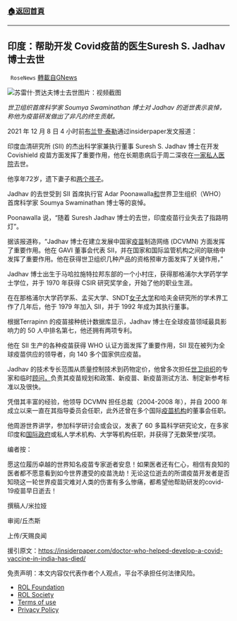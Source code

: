 ###  [:house:返回首頁](https://github.com/ourhimalayas/txt)
---


## 印度：帮助开发 Covid疫苗的医生Suresh S. Jadhav 博士去世
` RoseNews` [轉載自GNews](https://gnews.org/zh-hans/1734549/)

![苏雷什·贾达夫博士去世](https://insiderpaper.com/wp-content/uploads/2021/12/6-1-990x527.jpg)图片：视频截图

*世卫组织首席科学家 Soumya Swaminathan 博士对 Jadhav 的逝世表示哀悼，称他为疫苗研发做出了非凡的终生贡献。*

2021 年 12 月 8 日 4 小时前[布兰登·泰勒](https://insiderpaper.com/author/brendan-taylor/)通过insiderpaper发文报道：

印度血清研究所 (SII) 的杰出科学家兼执行董事 Suresh S. Jadhav 博士在开发Covishield 疫苗方面发挥了重要作用，他在长期患病后于周二深夜在[一家私人医院](https://insiderpaper.com/north-carolina-hospital-system-fires-over-175-employees-over-vaccine-mandate/)去世。

他享年72岁，遗下妻子和[两个孩子](https://insiderpaper.com/elon-musk-civilization-is-going-to-crumble-people-more-children/)。

Jadhav 的去世受到 SII 首席执行官 Adar Poonawalla[和](https://insiderpaper.com/federal-court-blocks-bidens-vaccine-mandate-for-health-care-workers/)世界卫生组织（WHO）首席科学家 Soumya Swaminathan 博士等的哀悼。

Poonawalla 说，“随着 Suresh Jadhav 博士的去世，印度疫苗行业失去了指路明灯”。

据该报道称，“Jadhav 博士在建立发展中国家[疫苗](https://insiderpaper.com/omicron-list-of-countries-where-new-covid-variant-is-detected/)制造网络 (DCVMN) 方面发挥了重要作用。他在 GAVI 董事会代表 SII，并在国家和国际监管机构之间的联络中发挥了重要作用。他在获得世卫组织几种产品的资格预审方面发挥了关键作用，”

Jadhav 博士出生于马哈拉施特拉邦东部的一个小村庄，获得那格浦尔大学药学学士学位，并于 1970 年获得 CSIR 研究奖学金，开始了他的职业生涯。

在在那格浦尔大学药学系、孟买大学、SNDT[女子大学](https://insiderpaper.com/unvaccinated-students-bath-university-wear-colored-wristbands/)和哈夫金研究所的学术界工作了几年后，他于 1979 年加入 SII，并于 1992 年成为其执行董事。

根据Terrapinn 的疫苗接种统计数据库显示，Jadhav 博士在全球疫苗领域最具影响力的 50 人中排名第七，他还拥有两项专利。

他在 SII 生产的各种疫苗获得 WHO 认证方面发挥了重要作用，SII 现在被列为全球疫苗供应的领导者，向 140 多个国家供应疫苗。

Jadhav 的技术专长范围从质量控制技术到药物定价，他曾多次担任[世卫组织](https://insiderpaper.com/who-calls-nations-to-lift-naive-omicron-travel-ban-on-south-africa/)的专家和临时[顾问，](https://insiderpaper.com/who-calls-nations-to-lift-naive-omicron-travel-ban-on-south-africa/)负责其疫苗规划和政策、新疫苗、新疫苗测试方法、制定新参考标准以及很快。

凭借其丰富的经验，他领导 DCVMN 担任总裁（2004-2008 年），并自 2000 年成立以来一直在其指导委员会任职，此外还曾在多个国际[疫苗机构](https://insiderpaper.com/judge-blocks-bidens-nationwide-vaccine-mandate-for-federal-contractors/)的董事会任职。

他周游世界讲学，参加科学研讨会或会议，发表了 60 多篇科学研究论文，在多家印度和[国际政府](https://insiderpaper.com/australia-to-reopen-international-border-in-nov/)或私人学术机构、大学等机构任职，并获得了无数荣誉/奖项。

编者按：

愿这位履历卓越的世界知名疫苗专家逝者安息！如果医者还有仁心，相信有良知的医者都不愿意看到如今世界遭受的疫苗洗劫！无论这位逝去的所谓疫苗开发者是否知晓这一轮世界疫苗灾难对人类的伤害有多么惨痛，都希望他帮助研发的covid-19疫苗早日逝去！

撰稿人/米拉娅

审阅/丘杰斯

上传/天赐良闻

援引原文：https://insiderpaper.com/doctor-who-helped-develop-a-covid-vaccine-in-india-has-died/



 

免责声明：本文内容仅代表作者个人观点，平台不承担任何法律风险。

- [ROL Foundation](https://rolfoundation.org/)
- [ROL Society](https://rolsociety.org/)
- [Terms of use](https://gnews.org/terms-of-use-3/)
- [Privacy Policy](https://gnews.org/privacy-policy/)
